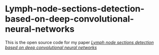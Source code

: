 # Lymph-node-sections-detection-based-on-deep-convolutional-neural-networks
This is the open source code for my paper [_Lymph node sections detection based on deep convolutional neural networks_](https://www.spiedigitallibrary.org/conference-proceedings-of-spie/12079/120792F/Lymph-node-sections-detection-based-on-deep-convolutional-neural-networks/10.1117/12.2622998.short)  

